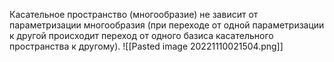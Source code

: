 Касательное пространство (многообразие) не зависит от параметризации многообразия (при переходе от одной параметризации к другой происходит переход от одного базиса касательного пространства к другому).
![[Pasted image 20221110021504.png]]